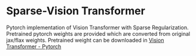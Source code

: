 # Sparse-Vision Transformer
Pytorch implementation of Vision Transformer with Sparse Regularization. Pretrained pytorch weights are provided which are converted from original jax/flax weights. 
Pretrained weight can be downloaded in [Vision Transformer - Pytorch](https://github.com/asyml/vision-transformer-pytorch/tree/main)
